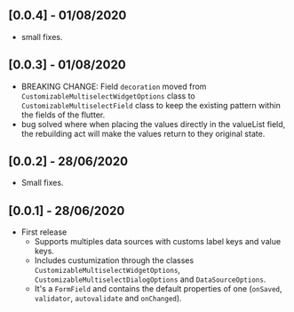 
## [0.0.4] - 01/08/2020

  * small fixes.


## [0.0.3] - 01/08/2020

  * BREAKING CHANGE: Field `decoration` moved from `CustomizableMultiselectWidgetOptions` class to `CustomizableMultiselectField` class to keep the existing pattern within the fields of the flutter.
  * bug solved where when placing the values directly in the valueList field, the rebuilding act will make the values return to they original state.


## [0.0.2] - 28/06/2020

  * Small fixes.


## [0.0.1] - 28/06/2020

* First release
  * Supports multiples data sources with customs label keys and value keys. 
  * Includes custumization through the classes `CustomizableMultiselectWidgetOptions`, `CustomizableMultiselectDialogOptions` and  `DataSourceOptions`.
  * It's a `FormField` and contains the default properties of one (`onSaved`, `validator`, `autovalidate` and `onChanged`).